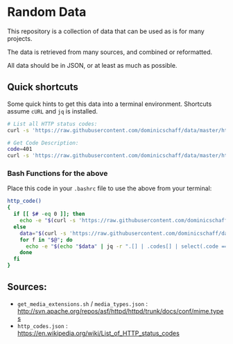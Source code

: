 # Random Data

This repository is a collection of data that can be used as is for many projects.

The data is retrieved from many sources, and combined or reformatted.

All data should be in JSON, or at least as much as possible.

## Quick shortcuts

Some quick hints to get this data into a terminal environment. Shortcuts assume `cURL` and `jq` is installed.

```bash
# List all HTTP status codes:
curl -s 'https://raw.githubusercontent.com/dominicschaff/data/master/http_codes.json' | jq -r '.[] | .codes[] | "\(.code) : \(.name)"'

# Get Code Description:
code=401
curl -s 'https://raw.githubusercontent.com/dominicschaff/data/master/http_codes.json' | jq -r ".[] | .codes[] | select(.code == \"$code\") | \"\(.code) : \(.name)\n\n\(.description)\""
```

### Bash Functions for the above

Place this code in your `.bashrc` file to use the above from your terminal:

```bash
http_code()
{
  if [[ $# -eq 0 ]]; then
    echo -e "$(curl -s 'https://raw.githubusercontent.com/dominicschaff/data/master/http_codes.json' | jq -r '.[] | .codes[] | "\\e[36m\(.code)\\e[0m : \(.name)"')"
  else
    data="$(curl -s 'https://raw.githubusercontent.com/dominicschaff/data/master/http_codes.json')"
    for f in "$@"; do
      echo -e "$(echo "$data" | jq -r ".[] | .codes[] | select(.code == \"$f\") | \"\\\\e[36m\(.code) : \(.name)\\\\e[0m\n\n\(.description)\"")"
    done
  fi
}
```

## Sources:

* `get_media_extensions.sh` / `media_types.json` : <http://svn.apache.org/repos/asf/httpd/httpd/trunk/docs/conf/mime.types>
* `http_codes.json` : <https://en.wikipedia.org/wiki/List_of_HTTP_status_codes>